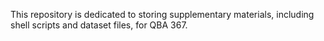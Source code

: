 This repository is dedicated to storing supplementary materials, including shell scripts and dataset files, for QBA 367.
